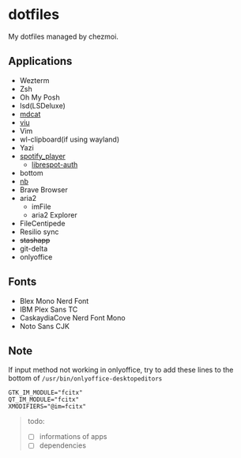 # dotfiles

My dotfiles managed by chezmoi.

## Applications

- Wezterm
- Zsh
- Oh My Posh
- lsd(LSDeluxe)
- [mdcat](https://github.com/swsnr/mdcat)
- [viu](https://github.com/atanunq/viu)
- Vim
- wl-clipboard(if using wayland)
- Yazi
- [spotify_player](https://github.com/aome510/spotify-player)
    * [librespot-auth](https://github.com/dspearson/librespot-auth)
- bottom
- [nb](https://xwmx.github.io/nb/)
- Brave Browser
- aria2
    * imFile
    * aria2 Explorer
- FileCentipede
- Resilio sync
- ~~stashapp~~
- git-delta
- onlyoffice

## Fonts
- Blex Mono Nerd Font
- IBM Plex Sans TC
- CaskaydiaCove Nerd Font Mono
- Noto Sans CJK

## Note
If input method not working in onlyoffice, try to add these lines to the bottom of `/usr/bin/onlyoffice-desktopeditors`
```
GTK_IM_MODULE="fcitx"
QT_IM_MODULE="fcitx"
XMODIFIERS="@im=fcitx"
```

> todo:<br>
> - [ ] informations of apps
> - [ ] dependencies

